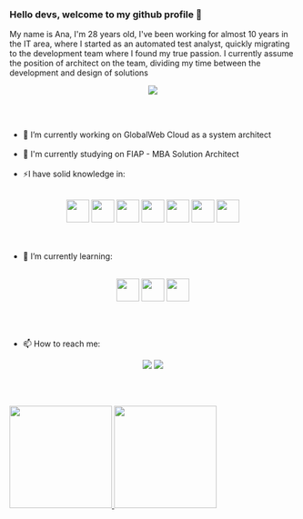 ### Hello devs, welcome to my github profile 👋

My name is Ana, I'm 28 years old, I've been working for almost 10 years in the IT area, where I started as an automated test analyst, quickly migrating to the development team where I found my true passion.
I currently assume the position of architect on the team, dividing my time between the development and design of solutions 

<div align="center">  
  <img src="https://c.tenor.com/y2JXkY1pXkwAAAAC/cat-computer.gif" align="center" />  
</div>

<br/><br/>

- 🔭 I’m currently working on GlobalWeb Cloud as a system architect <br/><br/>
- 🌱 I'm currently studying on FIAP - MBA Solution Architect <br/><br/>
- ⚡I have solid knowledge in: <br/><br/>

<div align="center">
  <img src="https://cdn.jsdelivr.net/gh/devicons/devicon/icons/dotnetcore/dotnetcore-original.svg" width="40" height="40" />
  <img src="https://cdn.jsdelivr.net/gh/devicons/devicon/icons/csharp/csharp-original.svg" width="40" height="40" />
  <img src="https://cdn.jsdelivr.net/gh/devicons/devicon/icons/git/git-original-wordmark.svg" width="40" height="40" />
  <img src="https://cdn.jsdelivr.net/gh/devicons/devicon/icons/docker/docker-original.svg" width="40" height="40" />
  <img src="https://cdn.jsdelivr.net/gh/devicons/devicon/icons/html5/html5-original.svg" width="40" height="40" />
  <img src="https://cdn.jsdelivr.net/gh/devicons/devicon/icons/css3/css3-original.svg" width="40" height="40" />
  <img src="https://cdn.jsdelivr.net/gh/devicons/devicon/icons/javascript/javascript-original.svg" width="40" height="40" />
</div>
<br/><br/>

- 🌱 I’m currently learning:<br/><br/>

<div align="center">
  <img src="https://cdn.jsdelivr.net/gh/devicons/devicon/icons/kubernetes/kubernetes-plain.svg" width="40" height="40"/>
  <img src="https://cdn.jsdelivr.net/gh/devicons/devicon/icons/go/go-original.svg" width="40" height="40"/>
  <img src="https://cdn.jsdelivr.net/gh/devicons/devicon/icons/apachekafka/apachekafka-original.svg" width="40" height="40" />
</div>

<br/><br/>

- 📫 How to reach me:

<div  align="center">
  <a href="https://instagram.com/theanaoliveira" target="_blank"><img src="https://img.shields.io/badge/-Instagram-%23E4405F?style=for-the-badge&logo=instagram&logoColor=white" target="_blank"></a>
  <a href="https://www.linkedin.com/in/theanaoliveira/" target="_blank"><img src="https://img.shields.io/badge/-LinkedIn-%230077B5?style=for-the-badge&logo=linkedin&logoColor=white" target="_blank"></a>   
</div>

<br/><br/>

<div>
<a href="https://github.com/theanaoliveira">
<img height="180em" src="https://github-readme-stats.vercel.app/api/top-langs/?username=theanaoliveira&layout=compact&langs_count=7&theme=dracula"/>
<img height="180em" src="https://github-readme-stats.vercel.app/api?username=theanaoliveira&show_icons=true&theme=dracula&include_all_commits=true&count_private=true"/>
</div>
